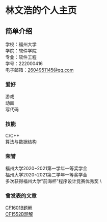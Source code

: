 # 林文浩的个人主页


## 简单介绍
学校：福州大学  \
学院：软件学院  \
专业：软件工程  \
学号：222000416  \
电子邮箱：2604951145@qq.com  

### 爱好
游戏  \
动画  \
写代码  

### 技能
C/C++ \
算法与数据结构 

### 荣誉
福州大学2020~2021第一学年一等奖学金  \
福州大学2020~2021第二学年一等奖学金  \
多次获得福州大学"前海杯"程序设计竞赛优秀奖  \

### 曾发表的文章
<a href="https://www.luogu.com.cn/blog/SenriAkane/solution-cf1601b">CF1601B题解</a></br>
<a href="https://www.luogu.com.cn/blog/SenriAkane/solution-cf1552b">CF1552B题解</a></br>
